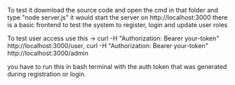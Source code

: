 To test it dowmload the source code and open the cmd in that folder and type "node server.js" it would start the server on http://localhost:3000 there is a basic frontend to test the system to register, login and update user roles

To test user access use this -> curl -H "Authorization: Bearer your-token" http://localhost:3000/user, curl -H "Authorization: Bearer your-token" http://localhost:3000/admin

you have to run this in bash terminal with the auth token that was generated during registration or login.
